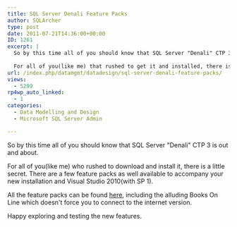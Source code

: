 ```yaml
---
title: SQL Server Denali Feature Packs
author: SQLArcher
type: post
date: 2011-07-21T14:36:00+00:00
ID: 1261
excerpt: |
  So by this time all of you should know that SQL Server "Denali" CTP 3 is out and about.
  
  For all of you(like me) that rushed to get it and installed, there is a little secret. There are a few feature packs as well available to accompany your new insta&hellip;
url: /index.php/datamgmt/datadesign/sql-server-denali-feature-packs/
views:
  - 5299
rp4wp_auto_linked:
  - 1
categories:
  - Data Modelling and Design
  - Microsoft SQL Server Admin

---
```

So by this time all of you should know that SQL Server "Denali" CTP 3 is out and about.

For all of you(like me) who rushed to download and install it, there is a little secret. There are a few feature packs as well available to accompany your new installation and Visual Studio 2010(with SP 1).

All the feature packs can be found [here][1], including the alluding Books On Line which doesn't force you to connect to the internet version.

Happy exploring and testing the new features.

 [1]: http://www.microsoft.com/download/en/details.aspx?id=26726